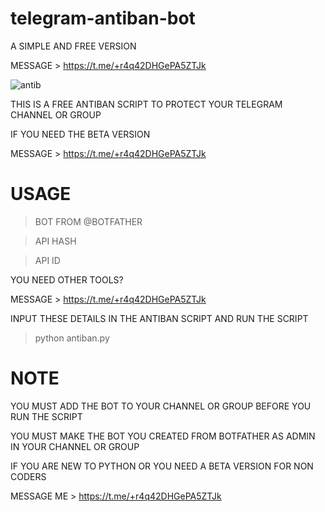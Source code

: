 # telegram-antiban-bot
A SIMPLE AND FREE VERSION

MESSAGE > https://t.me/+r4q42DHGePA5ZTJk


![antib](https://user-images.githubusercontent.com/125784563/225214245-ff68b6cd-e9bc-4620-95af-530adfd564f1.png)


THIS IS A FREE ANTIBAN SCRIPT TO PROTECT YOUR TELEGRAM CHANNEL OR GROUP

IF YOU NEED THE BETA VERSION

MESSAGE > https://t.me/+r4q42DHGePA5ZTJk

# USAGE

> BOT FROM @BOTFATHER

> API HASH

> API ID


YOU NEED OTHER TOOLS?

MESSAGE > https://t.me/+r4q42DHGePA5ZTJk


INPUT THESE DETAILS IN THE ANTIBAN SCRIPT AND RUN THE SCRIPT

> python antiban.py

# NOTE 
YOU MUST ADD THE BOT TO YOUR CHANNEL OR GROUP BEFORE YOU RUN THE SCRIPT

YOU MUST MAKE THE BOT YOU CREATED FROM BOTFATHER AS ADMIN IN YOUR CHANNEL OR GROUP

IF YOU ARE NEW TO PYTHON OR YOU NEED A BETA VERSION FOR NON CODERS

MESSAGE ME > https://t.me/+r4q42DHGePA5ZTJk
